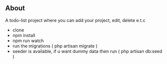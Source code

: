 ## About 

A todo-list project where you can add your project, edit, delete e.t.c

- clone
- npm install
- npm run watch
- run the migrations ( php artisan migrate )
- seeder is available, if u want dummy data then run ( php artisan db:seed )
